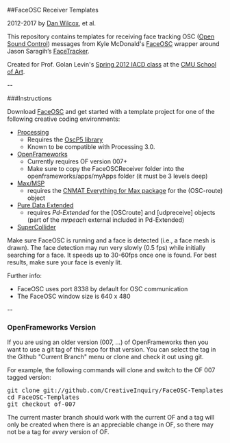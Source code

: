 ##FaceOSC Receiver Templates

2012-2017 by [Dan Wilcox](http://danomatika.com), et al.

This repository contains templates for receiving face tracking OSC ([Open Sound Control](http://opensoundcontrol.org/introduction-osc)) messages from Kyle McDonald's [FaceOSC](https://github.com/kylemcdonald/ofxFaceTracker/downloads) wrapper around Jason Saragih’s [FaceTracker](http://web.mac.com/jsaragih/FaceTracker/FaceTracker.html).

Created for Prof. Golan Levin's [Spring 2012 IACD class](http://golancourses.net/2012spring/) at the [CMU School of Art](http://www.cmu.edu/art/).

--

###Instructions

Download [FaceOSC](https://github.com/kylemcdonald/ofxFaceTracker/releases) and get started with a template project for one of the following creative coding environments:  

* [Processing](http://processing.org/)
	* Requires the [OscP5 library](http://www.sojamo.de/libraries/oscP5/)
	* Known to be compatible with Processing 3.0.
* [OpenFrameworks](http://www.openframeworks.cc/)
	* Currently requires OF version 007+
	* Make sure to copy the FaceOSCReceiver folder into the openframeworks/apps/myApps folder (it must be 3 levels deep)
* [Max/MSP](http://cycling74.com/)
	* requires the [CNMAT Everything for Max package](http://cnmat.berkeley.edu/downloads) for the (OSC-route) object
* [Pure Data Extended](http://puredata.info/)
	* requires *Pd-Extended* for the [OSCroute] and [udpreceive] objects (part of the *mrpeach* external included in Pd-Extended)
* [SuperCollider](http://supercollider.github.io/)

Make sure FaceOSC is running and a face is detected (i.e., a face mesh is drawn). The face detection may run very slowly (0.5 fps) while initially searching for a face. It speeds up to 30-60fps once one is found. For best results, make sure your face is evenly lit.

Further info:

* FaceOSC uses port 8338 by default for OSC communication
* The FaceOSC window size is 640 x 480

-- 

### OpenFrameworks Version

If you are using an older version (007, ...) of OpenFrameworks then you want to use a git tag of this repo for that version. You can select the tag in the Github "Current Branch" menu or clone and check it out using git.

For example, the following commands will clone  and switch to the OF 007 tagged version:
<pre>
git clone git://github.com/CreativeInquiry/FaceOSC-Templates.git
cd FaceOSC-Templates
git checkout of-007
</pre>

The current master branch should work with the current OF and a tag will only be created when there is an appreciable change in OF, so there may not be a tag for *every* version of OF. 
